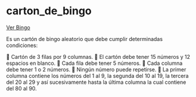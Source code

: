 # carton_de_bingo
[Ver Bingo](https://nicomarshal.github.io/carton_de_bingo)

Es un cartón de bingo aleatorio que debe cumplir determinadas condiciones:

🔹 Cartón de 3 filas por 9 columnas.
🔹 El cartón debe tener 15 números y 12 espacios en blanco.
🔹 Cada fila debe tener 5 números.
🔹 Cada columna debe tener 1 o 2 números.
🔹 Ningún número puede repetirse.
🔹 La primer columna contiene los números del 1 al 9, la segunda del 10 al 19, la tercera del 20 al 29 y así sucesivamente hasta la última columna la cual contiene del 80 al 90.
